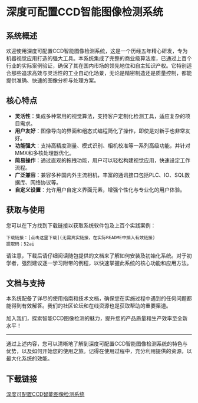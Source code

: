 # 深度可配置CCD智能图像检测系统

## 系统概述

欢迎使用深度可配置CCD智能图像检测系统，这是一个历经五年精心研发，专为机器视觉应用打造的强大工具。本系统集成了完整的商业级算法库，已通过上百个行业的实际案例验证，确保了其在国内市场的领先地位和自主知识产权。它特别适合那些追求高效与灵活性的工业自动化场景，无论是精密制造还是质量控制，都能提供准确、快速的图像分析与处理方案。

## 核心特点

- **灵活性**：集成多种常用的视觉算法，支持客户定制化检测工具，适应复杂的项目需求。
- **用户友好**：图像导向的界面和组态式编程简化了操作，即使是对新手也非常友好。
- **功能强大**：支持高精度测量、模式识别、相机校准等一系列高级功能，并针对MMX和多核处理器优化。
- **简易操作**：通过直观的拖拽功能，用户可以轻松构建视觉应用，快速设定工作流程。
- **广泛兼容**：兼容多种国内外主流相机，丰富的通讯接口包括PLC、IO、SQL数据库、网络协议等。
- **自定义设置**：允许用户自定义界面元素，增强个性化与专业化的用户体验。

## 获取与使用

您可以在下方找到下载链接以获取系统软件包及上百个实践案例：

```
下载链接：[点击这里下载](无需真实链接，在实际README中插入有效链接)
提取码：52ai
```

请注意，下载后请仔细阅读随包提供的文档来了解如何安装及初始化系统。对于初学者，强烈建议逐一学习附带的例程，以快速掌握此系统的核心功能和应用方法。

## 文档与支持

本系统配备了详尽的使用指南和技术文档，确保您在实施过程中遇到的任何问题都能得到有效解答。我们的社区论坛和在线资源也是获取帮助的重要渠道。

加入我们，探索智能CCD图像检测的魅力，提升您的产品质量和生产效率至全新水平！

---

通过上述内容，您可以清晰地了解到深度可配置CCD智能图像检测系统的特色与优势，以及如何开始您的使用之旅。记得在使用过程中，充分利用提供的资源，以最大化系统的效能。

## 下载链接

[深度可配置CCD智能图像检测系统](https://pan.quark.cn/s/03c5db9c63ef)